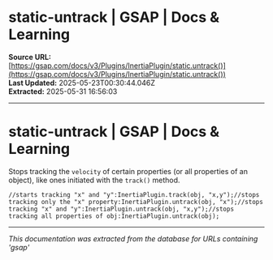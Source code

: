# static-untrack | GSAP | Docs & Learning

**Source URL:** [https://gsap.com/docs/v3/Plugins/InertiaPlugin/static.untrack()](https://gsap.com/docs/v3/Plugins/InertiaPlugin/static.untrack())  
**Last Updated:** 2025-05-23T00:30:44.046Z  
**Extracted:** 2025-05-31 16:56:03

---

# static-untrack | GSAP | Docs & Learning

Stops tracking the `velocity` of certain properties (or all properties of an object), like ones initiated with the `track()` method.

```
//starts tracking "x" and "y":InertiaPlugin.track(obj, "x,y");//stops tracking only the "x" property:InertiaPlugin.untrack(obj, "x");//stops tracking "x" and "y":InertiaPlugin.untrack(obj, "x,y");//stops tracking all properties of obj:InertiaPlugin.untrack(obj);
```

---

*This documentation was extracted from the database for URLs containing 'gsap'*
